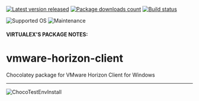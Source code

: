[![Latest version released](https://img.shields.io/chocolatey/v/vmware-horizon-client.svg)](https://chocolatey.org/packages/vmware-horizon-client)
[![Package downloads count](https://img.shields.io/chocolatey/dt/vmware-horizon-client.svg)](https://chocolatey.org/packages/vmware-horizon-client)
[![Build status](https://img.shields.io/appveyor/ci/virtualex-itv/choco-vmware-horizon-client/master.svg?logo=appveyor)](https://ci.appveyor.com/project/virtualex-itv/choco-vmware-horizon-client)

![Supported OS](https://img.shields.io/badge/os-windows-blue.svg)
![Maintenance](https://img.shields.io/maintenance/yes/2020.svg)

#### VIRTUALEX'S PACKAGE NOTES:

# vmware-horizon-client
Chocolatey package for VMware Horizon Client for Windows

---

![ChocoTestEnvInstall](https://rawcdn.githack.com/virtualex-itv/choco-vmware-horizon-client/25fa794e9516153e42d8e968534f4478d5b6219b/_img/choco-vmw-horizon-test.png)
